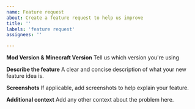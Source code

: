 ```yaml
---
name: Feature request
about: Create a feature request to help us improve
title: ''
labels: 'feature request'
assignees: ''

---
```


**Mod Version & Minecraft Version**
Tell us which version you're using

**Describe the feature**
A clear and concise description of what your new feature idea is.

**Screenshots**
If applicable, add screenshots to help explain your feature.

**Additional context**
Add any other context about the problem here.

